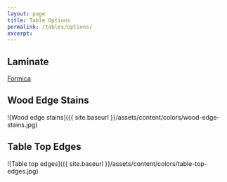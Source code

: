 ```yaml
---
layout: page
title: Table Options
permalink: /tables/options/
excerpt: 
---
```



## Laminate

[Formica](http://www.formica.com/en/us/products/formica-laminate-home#swatchesTab)

## Wood Edge Stains

![Wood edge stains]({{ site.baseurl }}/assets/content/colors/wood-edge-stains.jpg)

## Table Top Edges

![Table top edges]({{ site.baseurl }}/assets/content/colors/table-top-edges.jpg)